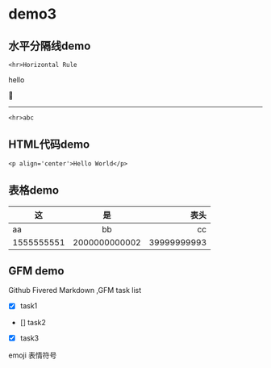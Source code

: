 # demo3
## 水平分隔线demo
	<hr>Horizontal Rule
hello

:snake:

---	
	<hr>abc
	
## HTML代码demo
	<p align='center'>Hello World</p>
	
<!--这行文字会被忽略！-->

## 表格demo

|   这    |   是    |   表头    |
|--- |:-----:|------:|
|aa|bb|cc|
|1555555551|2000000000002|39999999993|

## GFM demo
Github Fivered Markdown ,GFM
task list

- [x] task1
- [] task2
- [x] task3

emoji 表情符号
